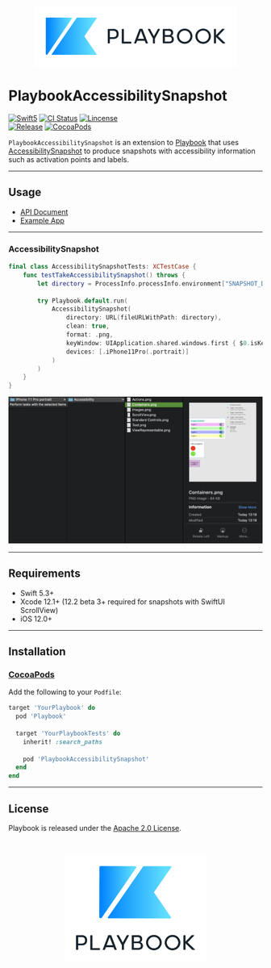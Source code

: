 <p align="center">
<img src="https://raw.githubusercontent.com/playbook-ui/mediakit/master/logo/default-h%402x.png" alt="Playbook" width="400">
</p>


# PlaybookAccessibilitySnapshot

<a href="https://developer.apple.com/swift"><img alt="Swift5" src="https://img.shields.io/badge/language-Swift5-orange.svg"/></a>
<a href="https://github.com/playbook-ui/accessibility-snapshot-ios/actions"><img alt="CI Status" src="https://github.com/playbook-ui/accessibility-snapshot-ios/workflows/GitHub%20Actions/badge.svg"/></a>
<a href="LICENSE"><img alt="Lincense" src="http://img.shields.io/badge/License-Apache%202.0-black.svg"/></a>
<br>
<a href="https://github.com/playbook-ui/accessibility-snapshot-ios/releases/latest"><img alt="Release" src="https://img.shields.io/github/v/release/playbook-ui/accessibility-snapshot-ios.svg"/></a>
<a href="https://cocoapods.org/pods/PlaybookAccessibilitySnapshot"><img alt="CocoaPods" src="https://img.shields.io/cocoapods/v/PlaybookAccessibilitySnapshot.svg"/></a>

`PlaybookAccessibilitySnapshot` is an extension to [Playbook](https://github.com/playbook-ui/playbook-ios) that uses [AccessibilitySnapshot](https://github.com/cashapp/AccessibilitySnapshot) to produce snapshots with accessibility information such as activation points and labels.

---

## Usage

- [API Document](https://playbook-ui.github.io/accessibility-snapshot-ios)
- [Example App](https://github.com/playbook-ui/accessibility-snapshot-ios/tree/main/Example)

---

### AccessibilitySnapshot


```swift
final class AccessibilitySnapshotTests: XCTestCase {
    func testTakeAccessibilitySnapshot() throws {
        let directory = ProcessInfo.processInfo.environment["SNAPSHOT_DIR"]!

        try Playbook.default.run(
            AccessibilitySnapshot(
                directory: URL(fileURLWithPath: directory),
                clean: true,
                format: .png,
                keyWindow: UIApplication.shared.windows.first { $0.isKeyWindow },
                devices: [.iPhone11Pro(.portrait)]
            )
        )
    }
}
```

<img src="https://raw.githubusercontent.com/playbook-ui/accessibility-snapshot-ios/main/assets/accessibility-snapshot.png" alt="accessibility snapshot">

---

## Requirements

- Swift 5.3+
- Xcode 12.1+ (12.2 beta 3+ required for snapshots with SwiftUI ScrollView)
- iOS 12.0+

---

## Installation

### [CocoaPods](https://cocoapods.org)

Add the following to your `Podfile`:

```ruby
target 'YourPlaybook' do
  pod 'Playbook'

  target 'YourPlaybookTests' do
    inherit! :search_paths

    pod 'PlaybookAccessibilitySnapshot'
  end
end
```

---

## License

Playbook is released under the [Apache 2.0 License](https://github.com/playbook-ui/accessibility-snapshot-ios/tree/main/LICENSE).

<br>
<p align="center">
<img alt="Playbook" src="https://raw.githubusercontent.com/playbook-ui/mediakit/master/logo/default%402x.png" width="280">
</p>
